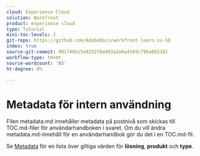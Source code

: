 ```yaml
---
cloud: Experience Cloud
solution: Workfront
product: experience cloud
type: Tutorial
mini-toc-levels: 2
git-repo: https://github.com/AdobeDocs/workfront-learn.sv-SE
index: true
source-git-commit: 991748b15e9252f8a903a2e6a4169c796a6923d1
workflow-type: tm+mt
source-wordcount: '65'
ht-degree: 0%

---
```



# Metadata för intern användning

Filen metadata.md innehåller metadata på postnivå som skickas till TOC.md-filer för användarhandboken i svaret. Om du vill ändra metadata.md-innehåll för en användarhandbok gör du det i en TOC.md-fil.

Se [Metadata](https://experienceleague.adobe.com/docs/authoring-guide-exl/using/editing/user-guide-setup/metadata.html?lang=en) för en lista över giltiga värden för **lösning**, **produkt** och **type**.
